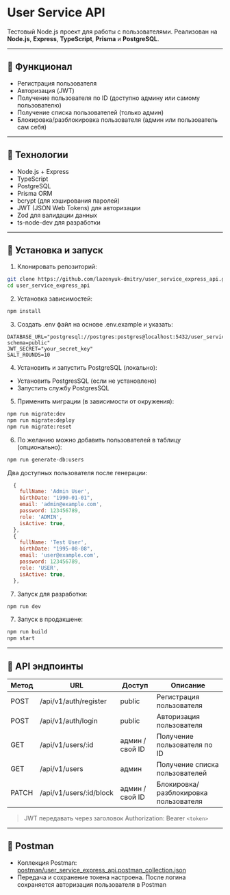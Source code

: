 # User Service API

Тестовый Node.js проект для работы с пользователями. Реализован на **Node.js**, **Express**, **TypeScript**, **Prisma** и **PostgreSQL**.

---

## 🔹 Функционал

- Регистрация пользователя
- Авторизация (JWT)
- Получение пользователя по ID (доступно админу или самому пользователю)
- Получение списка пользователей (только админ)
- Блокировка/разблокировка пользователя (админ или пользователь сам себя)

---

## 🔹 Технологии

- Node.js + Express
- TypeScript
- PostgreSQL
- Prisma ORM
- bcrypt (для хэширования паролей)
- JWT (JSON Web Tokens) для авторизации
- Zod для валидации данных
- ts-node-dev для разработки

---

## 🔹 Установка и запуск

1. Клонировать репозиторий:
```bash
git clone https://github.com/lazenyuk-dmitry/user_service_express_api.git
cd user_service_express_api
```

2. Установка зависимостей:
```bash
npm install
```

3. Создать .env файл на основе .env.example и указать:
```env
DATABASE_URL="postgresql://postgres:postgres@localhost:5432/user_service?schema=public"
JWT_SECRET="your_secret_key"
SALT_ROUNDS=10
```

4. Установить и запустить PostgreSQL (локально):
- Установить PostgresSQL (если не установлено)
- Запустить службу PostgresSQL

5. Применить миграции (в зависимости от окружения):
```bash
npm run migrate:dev
npm run migrate:deploy
npm run migrate:reset
```

6. По желанию можно добавить пользователей в таблицу (опционально):
```bash
npm run generate-db:users
```

Два доступных пользователя после генерации:
```javascript
  {
    fullName: 'Admin User',
    birthDate: "1990-01-01",
    email: 'admin@example.com',
    password: 123456789,
    role: 'ADMIN',
    isActive: true,
  },
  {
    fullName: 'Test User',
    birthDate: "1995-08-08",
    email: 'user@example.com',
    password: 123456789,
    role: 'USER',
    isActive: true,
  },
```

7. Запуск для разработки:
```bash
npm run dev
```

7. Запуск в продакшене:
```bash
npm run build
npm start
```

---

## 🔹 API эндпоинты

| Метод | URL                      | Доступ          | Описание                              |
| ----- | ------------------------ | --------------- | ------------------------------------- |
| POST  | /api/v1/auth/register    | public          | Регистрация пользователя              |
| POST  | /api/v1/auth/login       | public          | Авторизация пользователя              |
| GET   | /api/v1/users/\:id       | админ / свой ID | Получение пользователя по ID          |
| GET   | /api/v1/users            | админ           | Получение списка пользователей        |
| PATCH | /api/v1/users/\:id/block | админ / свой ID | Блокировка/разблокировка пользователя |

> JWT передавать через заголовок Authorization: Bearer `<token>`

---

## 🔹 Postman

- Коллекция Postman: [postman/user_service_express_api.postman_collection.json](postman/user_service_express_api.postman_collection.json)
- Передача и сохранение токена настроена. После логина сохраняется авторизация пользователя в Postman
